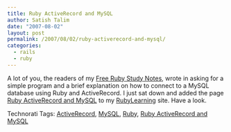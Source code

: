 ```yaml
---
title: Ruby ActiveRecord and MySQL
author: Satish Talim
date: "2007-08-02"
layout: post
permalink: /2007/08/02/ruby-activerecord-and-mysql/
categories:
  - rails
  - ruby
---
```

A lot of you, the readers of my [Free Ruby Study
Notes](http://rubylearning.com/download/downloads.html), wrote in asking
for a simple program and a brief explanation on how to connect to a
MySQL database using Ruby and ActiveRecord. I just sat down and added
the page [Ruby ActiveRecord and
MySQL](http://rubylearning.com/satishtalim/ruby_activerecord_and_mysql.html)
to my [RubyLearning](http://rubylearning.com/) site. Have a look.

Technorati Tags: [ActiveRecord](http://technorati.com/tag/ActiveRecord),
[MySQL](http://technorati.com/tag/MySQL),
[Ruby](http://technorati.com/tag/Ruby), [Ruby ActiveRecord and
MySQL](http://technorati.com/tag/Ruby+ActiveRecord+and+MySQL)
